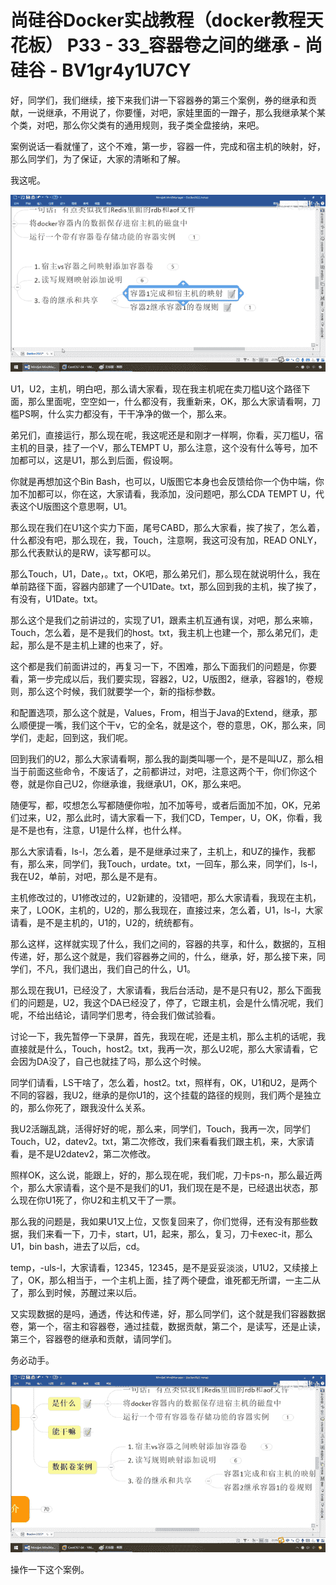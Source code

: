 # 尚硅谷Docker实战教程（docker教程天花板） P33 - 33_容器卷之间的继承 - 尚硅谷 - BV1gr4y1U7CY

好，同学们，我们继续，接下来我们讲一下容器券的第三个案例，券的继承和贡献，一说继承，不用说了，你要懂，对吧，家娃里面的一蹭子，那么我继承某个某个类，对吧，那么你父类有的通用规则，我子类全盘接纳，来吧。

案例说话一看就懂了，这个不难，第一步，容器一件，完成和宿主机的映射，好，那么同学们，为了保证，大家的清晰和了解。

我这呢。

![](img/c6742d6918fe18f83ece288f66cdc91f_1.png)

U1，U2，主机，明白吧，那么请大家看，现在我主机呢在卖刀槛U这个路径下面，那么里面呢，空空如一，什么都没有，我重新来，OK，那么大家请看啊，刀槛PS啊，什么实力都没有，干干净净的做一个，那么来。

弟兄们，直接运行，那么现在呢，我这呢还是和刚才一样啊，你看，买刀槛U，宿主机的目录，挂了一个V，那么TEMPT U，那么注意，这个没有什么等号，加不加都可以，这是U1，那么到后面，假设啊。

你就是再想加这个Bin Bash，也可以，U版图它本身也会反馈给你一个伪中端，你加不加都可以，你在这，大家请看，我添加，没问题吧，那么CDA TEMPT U，代表这个U版图这个意思啊，U1。

那么现在我们在U1这个实力下面，尾号CABD，那么大家看，挨了挨了，怎么着，什么都没有吧，那么现在，我，Touch，注意啊，我这可没有加，READ ONLY，那么代表默认的是RW，读写都可以。

那么Touch，U1，Date，。txt，OK吧，那么弟兄们，那么现在就说明什么，我在单前路径下面，容器内部建了一个U1Date。txt，那么回到我的主机，挨了挨了，有没有，U1Date。txt。

那么这个是我们之前讲过的，实现了U1，跟素主机互通有误，对吧，那么来嘛，Touch，怎么着，是不是我们的host。txt，我主机上也建一个，那么弟兄们，走起，那么是不是主机上建的也来了，好。

这个都是我们前面讲过的，再复习一下，不困难，那么下面我们的问题是，你要看，第一步完成以后，我们要实现，容器2，U2，U版图2，继承，容器1的，卷规则，那么这个时候，我们就要学一个，新的指标参数。

和配置选项，那么这个就是，Values，From，相当于Java的Extend，继承，那么顺便提一嘴，我们这个干v，它的全名，就是这个，卷的意思，OK，那么来，同学们，走起，回到这，我们呢。

回到我们的U2，那么大家请看啊，那么我的副类叫哪一个，是不是叫UZ，那么相当于前面这些命令，不废话了，之前都讲过，对吧，注意这两个干，你们你这个卷，就是你自己U2，你继承谁，我继承U1，OK，那么来吧。

随便写，都，哎想怎么写都随便你啦，加不加等号，或者后面加不加，OK，兄弟们过来，U2，那么此时，请大家看一下，我们CD，Temper，U，OK，你看，我是不是也有，注意，U1是什么样，也什么样。

那么大家请看，ls-l，怎么着，是不是继承过来了，主机上，和UZ的操作，我都有，那么来，同学们，我Touch，urdate。txt，一回车，那么来，同学们，ls-l，我在U2，单前，对吧，那么是不是有。

主机修改过的，U1修改过的，U2新建的，没错吧，那么大家请看，我现在主机，来了，LOOK，主机的，U2的，那么我现在，直接过来，怎么着，U1，ls-l，大家请看，是不是主机的，U1的，U2的，统统都有。

那么这样，这样就实现了什么，我们之间的，容器的共享，和什么，数据的，互相传递，好，那么这个就是，我们容器券之间的，什么，继承，好，那么接下来，同学们，不凡，我们退出，我们自己的什么，U1。

那么现在我U1，已经没了，大家请看，我后台活动，是不是只有U2，那么下面我们的问题是，U2，我这个DA已经没了，停了，它跟主机，会是什么情况呢，我们呢，不给出结论，请同学们思考，待会我们做试验看。

讨论一下，我先暂停一下录屏，首先，我现在呢，还是主机，那么主机的话呢，我直接就是什么，Touch，host2。txt，我再一次，那么U2呢，那么大家请看，它会因为DA没了，自己也就挂了吗，那么这个时候。

同学们请看，LS干啥了，怎么着，host2。txt，照样有，OK，U1和U2，是两个不同的容器，我U2，继承的是你U1的，这个挂载的路径的规则，我们两个是独立的，那么你死了，跟我没什么关系。

我U2活蹦乱跳，活得好好的呢，那么来，同学们，Touch，我再一次，同学们Touch，U2，datev2。txt，第二次修改，我们来看看我们跟主机，来，大家请看，是不是U2datev2，第二次修改。

照样OK，这么说，能跟上，好的，那么现在呢，我们呢，刀卡ps-n，那么最近两个，那么大家请看，这个是不是我们的U1，我们现在是不是，已经退出状态，那么现在你U1死了，你U2和主机又干了一票。

那么我的问题是，我如果U1又上位，又恢复回来了，你们觉得，还有没有那些数据，我们来看一下，刀卡，start，U1，起来，那么，复习，刀卡exec-it，那么U1，bin bash，进去了以后，cd。

temp，-uls-l，大家请看，12345，12345，是不是妥妥淡淡，U1U2，又续接上了，OK，那么相当于，一个主机上面，挂了两个硬盘，谁死都无所谓，一主二从了，那么到时候，苏醒过来以后。

又实现数据的是吗，通透，传达和传递，好，那么同学们，这个就是我们容器数据卷，第一个，宿主和容器卷，通过挂载，数据贡献，第二个，是读写，还是止读，第三个，容器卷的继承和贡献，请同学们。

务必动手。

![](img/c6742d6918fe18f83ece288f66cdc91f_3.png)

操作一下这个案例。